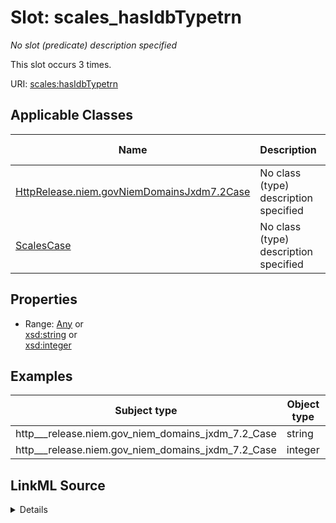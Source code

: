 

# Slot: scales_hasIdbTypetrn


_No slot (predicate) description specified_






This slot occurs 3 times.


URI: [scales:hasIdbTypetrn](http://schemas.scales-okn.org/rdf/scales#hasIdbTypetrn)



<!-- no inheritance hierarchy -->





## Applicable Classes

| Name | Description | Modifies Slot |
| --- | --- | --- |
| [HttpRelease.niem.govNiemDomainsJxdm7.2Case](../classes/HttpRelease.niem.govNiemDomainsJxdm7.2Case.md) | No class (type) description specified |  yes  |
| [ScalesCase](../classes/ScalesCase.md) | No class (type) description specified |  no  |







## Properties

* Range: [Any](../classes/Any.md)&nbsp;or&nbsp;<br />[xsd:string](http://www.w3.org/2001/XMLSchema#string)&nbsp;or&nbsp;<br />[xsd:integer](http://www.w3.org/2001/XMLSchema#integer)






## Examples

| Subject type | Object type | Example subject | Example object | Occurrences |
| --- | --- | --- | --- | --- |
| http___release.niem.gov_niem_domains_jxdm_7.2_Case | string | scales:CriminalCase | -8 | 2 |
| http___release.niem.gov_niem_domains_jxdm_7.2_Case | integer | scales:CriminalCase | -8 | 1 |




## LinkML Source

<details>

```yaml
name: scales_hasIdbTypetrn
annotations:
  count:
    tag: count
    value: 3
description: No slot (predicate) description specified
examples:
- object:
    example_object: '-8'
    example_object_type: string
    example_predicate: scales:hasIdbTypetrn
    example_subject: scales:CriminalCase
    example_subject_type: http___release.niem.gov_niem_domains_jxdm_7.2_Case
- object:
    example_object: '-8'
    example_object_type: integer
    example_predicate: scales:hasIdbTypetrn
    example_subject: scales:CriminalCase
    example_subject_type: http___release.niem.gov_niem_domains_jxdm_7.2_Case
from_schema: scales-kg
rank: 1000
slot_uri: scales:hasIdbTypetrn
alias: scales_hasIdbTypetrn
domain_of:
- http___release.niem.gov_niem_domains_jxdm_7.2_Case
- scales_Case
range: Any
any_of:
- range: string
- range: integer

```
</details>